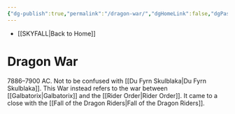 ```yaml
---
{"dg-publish":true,"permalink":"/dragon-war/","dgHomeLink":false,"dgPassFrontmatter":false}
---
```


- [[SKYFALL|Back to Home]]

# Dragon War
7886–7900 AC. Not to be confused with [[Du Fyrn Skulblaka|Du Fyrn Skulblaka]]. This War instead refers to the war between [[Galbatorix|Galbatorix]] and the [[Rider Order|Rider Order]]. It came to a close with the [[Fall of the Dragon Riders|Fall of the Dragon Riders]].  

